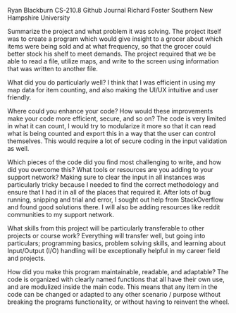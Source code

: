 Ryan Blackburn
CS-210.8 Github Journal
Richard Foster
Southern New Hampshire University

Summarize the project and what problem it was solving.
  The project itself was to create a program which would give insight to a grocer about which items were being sold and at what frequency, so that the grocer
  could better stock his shelf to meet demands.
  The project required that we be able to read a file, utilize maps, and write to the screen using information that was written to another file.

What did you do particularly well?
  I think that I was efficient in using my map data for item counting, and also making the UI/UX intuitive and user friendly.  

Where could you enhance your code? How would these improvements make your code more efficient, secure, and so on?
  The code is very limited in what it can count, I would try to modularize it more so that it can read what is being counted and export this in a way that the user
  can control themselves. This would require a lot of secure coding in the input validation as well.

Which pieces of the code did you find most challenging to write, and how did you overcome this? What tools or resources are you adding to your support network?
  Making sure to clear the input in all instances was particularly tricky because I needed to find the correct methodology and ensure that I had it in all of the
  places that required it. After lots of bug running, snipping and trial and error, I sought out help from StackOverflow and found good solutions there. I will 
  also be adding resources like reddit communities to my support network.

What skills from this project will be particularly transferable to other projects or course work?
  Everything will transfer well, but going into particulars; programming basics, problem solving skills, and learning about Input/Output (I/O) handling will be 
  exceptionally helpful in my career field and projects.

How did you make this program maintainable, readable, and adaptable?
  The code is organized with clearly named functions that all have their own use, and are modulized inside the main code. This means that any item in the code can be
  changed or adapted to any other scenario / purpose without breaking the programs functionality, or without having to reinvent the wheel.
